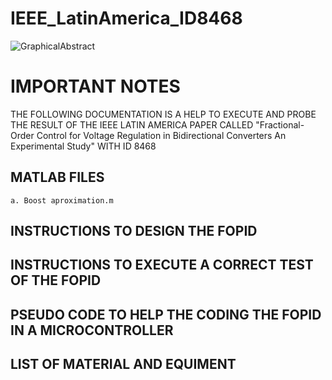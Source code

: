 # IEEE_LatinAmerica_ID8468
![GraphicalAbstract](https://github.com/GerPS0/IEEE_LatinAmerica_ID8468/assets/108953866/53410559-b1f5-47c6-acd6-ece8fdedcb40)

# IMPORTANT NOTES

THE FOLLOWING DOCUMENTATION IS A HELP TO EXECUTE AND PROBE THE RESULT OF THE IEEE LATIN AMERICA PAPER CALLED "Fractional-Order Control for Voltage Regulation in Bidirectional Converters An Experimental Study" WITH ID 8468

## MATLAB FILES
	a. Boost aproximation.m
## INSTRUCTIONS TO DESIGN THE FOPID
## INSTRUCTIONS TO EXECUTE A CORRECT TEST OF THE FOPID
## PSEUDO CODE TO HELP THE CODING THE FOPID IN A MICROCONTROLLER
## LIST OF MATERIAL AND EQUIMENT 




